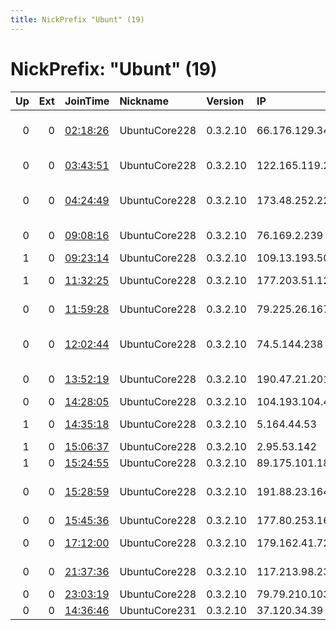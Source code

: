 ```yaml
---
title: NickPrefix "Ubunt" (19)
---
```


# NickPrefix: "Ubunt" (19)

|   Up |   Ext | JoinTime                                                                                            | Nickname      | Version   | IP              | AS                                       | CC   |   ORp |   Dirp | OS    | Contact   |   eFamMembers |
|-----:|------:|:----------------------------------------------------------------------------------------------------|:--------------|:----------|:----------------|:-----------------------------------------|:-----|------:|-------:|:------|:----------|--------------:|
|    0 |     0 | [02:18:26](https://metrics.torproject.org/rs.html#details/CD07C30F3F5D1377AA83C96D53793A83765C67BF) | UbuntuCore228 | 0.3.2.10  | 66.176.129.34   | Comcast Cable Communications, LLC        | us   | 41169 |      0 | Linux | None      |             1 |
|    0 |     0 | [03:43:51](https://metrics.torproject.org/rs.html#details/F74C6EFC2A35A30BAB0440A1FE4EE3A9AA4C030E) | UbuntuCore228 | 0.3.2.10  | 122.165.119.215 | Bharti Airtel Ltd., Telemedia Services   | in   | 40619 |      0 | Linux | None      |             1 |
|    0 |     0 | [04:24:49](https://metrics.torproject.org/rs.html#details/09789C9418666FF914B154C4ED35727759DD44BA) | UbuntuCore228 | 0.3.2.10  | 173.48.252.222  | MCI Communications Services, Inc. d/b/a  | us   | 37799 |      0 | Linux | None      |             1 |
|    0 |     0 | [09:08:16](https://metrics.torproject.org/rs.html#details/4F496E4DF188EB1986953A2A71BF68007F1B72B6) | UbuntuCore228 | 0.3.2.10  | 76.169.2.239    | Time Warner Cable Internet LLC           | us   | 33947 |      0 | Linux | None      |             1 |
|    1 |     0 | [09:23:14](https://metrics.torproject.org/rs.html#details/B6B4DD80BDC65571B6C1D60D591E3812C80E69C4) | UbuntuCore228 | 0.3.2.10  | 109.13.193.50   | SFR SA                                   | fr   | 46431 |      0 | Linux | None      |             1 |
|    1 |     0 | [11:32:25](https://metrics.torproject.org/rs.html#details/56E19F6B0C629CC80CC0792854B18D19E492D99B) | UbuntuCore228 | 0.3.2.10  | 177.203.51.124  | Brasil Telecom S/A - Filial Distrito Fed | br   | 33447 |      0 | Linux | None      |             1 |
|    0 |     0 | [11:59:28](https://metrics.torproject.org/rs.html#details/A1D4AD8A27E4D8BE5AD3FD2F8318B8BD7599450F) | UbuntuCore228 | 0.3.2.10  | 79.225.26.167   | Deutsche Telekom AG                      | de   | 46031 |      0 | Linux | None      |             1 |
|    0 |     0 | [12:02:44](https://metrics.torproject.org/rs.html#details/AC23EC4C8725F665F45FF319928874F83910C55D) | UbuntuCore228 | 0.3.2.10  | 74.5.144.238    | Qwest Communications Company, LLC        | us   | 36555 |      0 | Linux | None      |             1 |
|    0 |     0 | [13:52:19](https://metrics.torproject.org/rs.html#details/18443E560DF33F645844D52CEEF7023F1F82C7BD) | UbuntuCore228 | 0.3.2.10  | 190.47.21.201   | VTR BANDA ANCHA S.A.                     | cl   | 37531 |      0 | Linux | None      |             1 |
|    0 |     0 | [14:28:05](https://metrics.torproject.org/rs.html#details/82518341364DCFD1B521A07472C1A97D08C014B9) | UbuntuCore228 | 0.3.2.10  | 104.193.104.46  | 0764016 B.C. Ltd.                        | ca   | 45443 |      0 | Linux | None      |             1 |
|    1 |     0 | [14:35:18](https://metrics.torproject.org/rs.html#details/CF439B5A3DCBC28300F1C8A9E6DE31BBA79872A7) | UbuntuCore228 | 0.3.2.10  | 5.164.44.53     | JSC ER-Telecom Holding                   | ru   | 36165 |      0 | Linux | None      |             1 |
|    1 |     0 | [15:06:37](https://metrics.torproject.org/rs.html#details/EBD6C7C4379B7557A41B241FFA71F316E8B5CECE) | UbuntuCore228 | 0.3.2.10  | 2.95.53.142     | PVimpelCom                               | ru   | 39521 |      0 | Linux | None      |             1 |
|    1 |     0 | [15:24:55](https://metrics.torproject.org/rs.html#details/8817C1A70B7614465E977BB652F6117358F6B366) | UbuntuCore228 | 0.3.2.10  | 89.175.101.18   | MTS PJSC                                 | ru   | 42129 |      0 | Linux | None      |             1 |
|    0 |     0 | [15:28:59](https://metrics.torproject.org/rs.html#details/95061A22D670F878F3CEA8B51AD9E452CE344955) | UbuntuCore228 | 0.3.2.10  | 191.88.23.164   | EPM Telecomunicaciones S.A. E.S.P.       | co   | 36775 |      0 | Linux | None      |             1 |
|    0 |     0 | [15:45:36](https://metrics.torproject.org/rs.html#details/08CF41E0526BAB2917BD7EBE9912914939777C27) | UbuntuCore228 | 0.3.2.10  | 177.80.253.164  | CLARO S.A.                               | br   | 36689 |      0 | Linux | None      |             1 |
|    0 |     0 | [17:12:00](https://metrics.torproject.org/rs.html#details/379F0C38E9A6684F735D5940801F18CD68D72BD5) | UbuntuCore228 | 0.3.2.10  | 179.162.41.72   | TELEFu00D4NICA BRASIL S.A                | br   | 46047 |      0 | Linux | None      |             1 |
|    0 |     0 | [21:37:36](https://metrics.torproject.org/rs.html#details/754AE695EFF7C72070FA40844800DF453F16829F) | UbuntuCore228 | 0.3.2.10  | 117.213.98.235  | National Internet Backbone               | in   | 33093 |      0 | Linux | None      |             1 |
|    0 |     0 | [23:03:19](https://metrics.torproject.org/rs.html#details/450743AC3F375695F946452DFA91AFA1FD9942A9) | UbuntuCore228 | 0.3.2.10  | 79.79.210.103   | Tiscali UK Limited                       | gb   | 37689 |      0 | Linux | None      |             1 |
|    0 |     0 | [14:36:46](https://metrics.torproject.org/rs.html#details/F31118E013FA579D8EF71ACAD8A568D8DFE81EA6) | UbuntuCore231 | 0.3.2.10  | 37.120.34.39    | Tele Columbus AG                         | de   | 40019 |      0 | Linux | None      |             1 |
